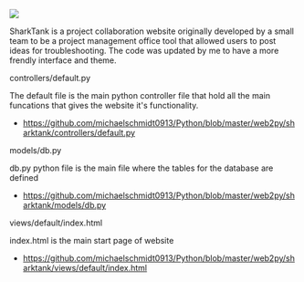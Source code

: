 
![](https://raw.githubusercontent.com/MichaelJames0913/images/master/Sharktank.png)

SharkTank is a project collaboration website originally developed by a small team to be a project management office tool that allowed users to post ideas for troubleshooting. The code was updated by me to have a more frendly interface and theme.

controllers/default.py 

The default file is the main python controller file that hold all the main funcations that gives
the website it's functionality. 

 - https://github.com/michaelschmidt0913/Python/blob/master/web2py/sharktank/controllers/default.py


models/db.py

db.py python file is the main file where the tables for the database are defined

 - https://github.com/michaelschmidt0913/Python/blob/master/web2py/sharktank/models/db.py


views/default/index.html

index.html is the main start page of website 

- https://github.com/michaelschmidt0913/Python/blob/master/web2py/sharktank/views/default/index.html